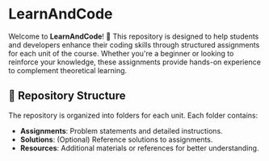 # LearnAndCode

Welcome to **LearnAndCode**! 🚀 This repository is designed to help students and developers enhance their coding skills through structured assignments for each unit of the course. Whether you're a beginner or looking to reinforce your knowledge, these assignments provide hands-on experience to complement theoretical learning.

## 📂 Repository Structure

The repository is organized into folders for each unit. Each folder contains:
- **Assignments**: Problem statements and detailed instructions.
- **Solutions**: (Optional) Reference solutions to assignments.
- **Resources**: Additional materials or references for better understanding.

